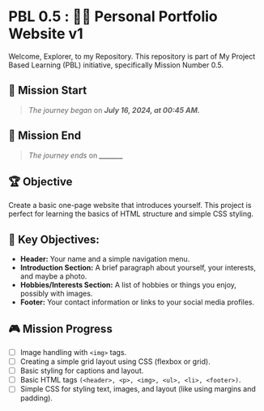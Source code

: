 # PBL 0.5 : 👨‍💻 Personal Portfolio Website v1
Welcome, Explorer, to my Repository. This repository is part of My Project Based Learning (PBL) initiative, specifically Mission Number 0.5. 

## 🚀 Mission Start
> *The journey began* on ***July 16, 2024, at 00:45 AM.***

## 🚀 Mission End
> *The journey ends* on ***_______***

## 🏆 Objective
Create a basic one-page website that introduces yourself. This project is perfect for learning the basics of HTML structure and simple CSS styling.

## 🎯 Key Objectives:
- **Header:** Your name and a simple navigation menu.
- **Introduction Section:** A brief paragraph about yourself, your interests, and maybe a photo.
- **Hobbies/Interests Section:** A list of hobbies or things you enjoy, possibly with images.
- **Footer:** Your contact information or links to your social media profiles.

## 🎮 Mission Progress
- [ ] Image handling with `<img>` tags.
- [ ] Creating a simple grid layout using CSS (flexbox or grid).
- [ ] Basic styling for captions and layout.
- [ ] Basic HTML tags `(<header>, <p>, <img>, <ul>, <li>, <footer>)`.
- [ ] Simple CSS for styling text, images, and layout (like using margins and padding).
